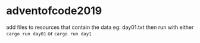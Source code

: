 # adventofcode2019

add files to resources that contain the data eg: day01.txt
then run with either `cargo run day01` or `cargo run day1` 
